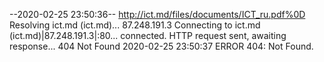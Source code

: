 --2020-02-25 23:50:36--  http://ict.md/files/documents/ICT_ru.pdf%0D
Resolving ict.md (ict.md)... 87.248.191.3
Connecting to ict.md (ict.md)|87.248.191.3|:80... connected.
HTTP request sent, awaiting response... 404 Not Found
2020-02-25 23:50:37 ERROR 404: Not Found.

